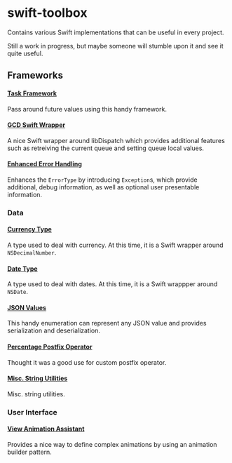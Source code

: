 # swift-toolbox
Contains various Swift implementations that can be useful in every project.

Still a work in progress, but maybe someone will stumble upon it and see it quite useful.

## Frameworks

#### [Task Framework](SwiftToolbox/Source/Tasks)
Pass around future values using this handy framework.

#### [GCD Swift Wrapper](SwiftToolbox/Source/Dispatch)
A nice Swift wrapper around libDispatch which provides additional features such as retreiving the current queue and setting queue local values.

#### [Enhanced Error Handling](SwiftToolbox/Source/Errors)
Enhances the `ErrorType` by introducing `Exception`s, which provide additional, debug information, as well as optional user presentable information.

### Data

#### [Currency Type](SwiftToolbox/Source/Data#currency)
A type used to deal with currency. At this time, it is a Swift wrapper around `NSDecimalNumber`.

#### [Date Type](SwiftToolbox/Source/Data#date)
A type used to deal with dates. At this time, it is a Swift wrappper around `NSDate`.

#### [JSON Values](SwiftToolbox/Source/Data#json)
This handy enumeration can represent any JSON value and provides serialization and deserialization.

#### [Percentage Postfix Operator](SwiftToolbox/Source/Data#percent)
Thought it was a good use for custom postfix operator.

#### [Misc. String Utilities](SwiftToolbox/Source/Data#string)
Misc. string utilities.

### User Interface

#### [View Animation Assistant](SwiftToolbox/Source/UI#viewanimator)
Provides a nice way to define complex animations by using an animation builder pattern.
